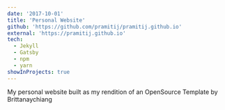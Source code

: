 ```yaml
---
date: '2017-10-01'
title: 'Personal Website'
github: 'https://github.com/pramitij/pramitij.github.io'
external: 'https://pramitij.github.io'
tech:
  - Jekyll
  - Gatsby
  - npm
  - yarn
showInProjects: true
---
```


My personal website built as my rendition of an OpenSource Template by Brittanaychiang
